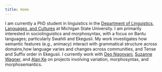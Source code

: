 ```yaml
---
title: Home
---
```

I am currently a PhD student in linguistics in the [Department of Linguistics, Languages, and Cultures](https://linglang.msu.edu/) at Michigan State University. I am primarily interested in sociolinguistics and morphosyntax, with a focus on Bantu languages; particularly Swahili and Ekegusii. My work investigates how semantic features (e.g., animacy) interact with grammatical structure across domains,how language varies and changes across communities, and Tense and Suffix order in Ekegusii.
I currently work with [Deo Ngonyani](https://linglang.msu.edu/people/deo-ngonyani/), [Suzanne Wagner](https://wagnersu.msu.domains), and [Alan Ke](https://alan-ke.com) on projects involving variation, morphosyntax, and morphosemantics. 

